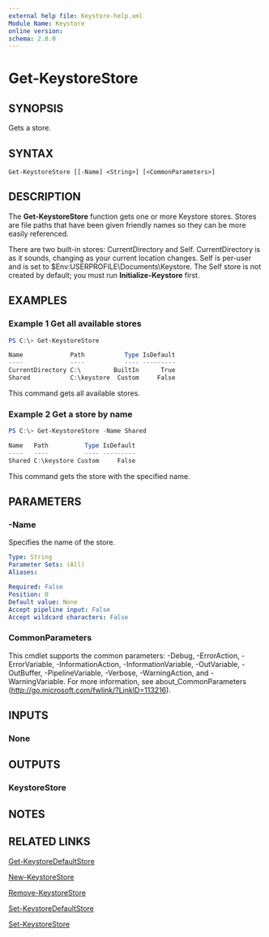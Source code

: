 ```yaml
---
external help file: Keystore-help.xml
Module Name: Keystore
online version:
schema: 2.0.0
---
```


# Get-KeystoreStore

## SYNOPSIS
Gets a store.

## SYNTAX

```
Get-KeystoreStore [[-Name] <String>] [<CommonParameters>]
```

## DESCRIPTION
The **Get-KeystoreStore** function gets one or more Keystore stores. Stores are file paths that have been given friendly names so they can be more easily referenced.

There are two built-in stores: CurrentDirectory and Self. CurrentDirectory is as it sounds, changing as your current location changes. Self is per-user and is set to $Env:USERPROFILE\Documents\Keystore. The Self store is not created by default; you must run **Initialize-Keystore** first.

## EXAMPLES

### Example 1 Get all available stores
```powershell
PS C:\> Get-KeystoreStore

Name             Path           Type IsDefault
----             ----           ---- ---------
CurrentDirectory C:\         BuiltIn      True
Shared           C:\keystore  Custom     False
```

This command gets all available stores.

### Example 2 Get a store by name
```powershell
PS C:\> Get-KeystoreStore -Name Shared

Name   Path          Type IsDefault
----   ----          ---- ---------
Shared C:\keystore Custom     False
```

This command gets the store with the specified name.

## PARAMETERS

### -Name
Specifies the name of the store.

```yaml
Type: String
Parameter Sets: (All)
Aliases:

Required: False
Position: 0
Default value: None
Accept pipeline input: False
Accept wildcard characters: False
```

### CommonParameters
This cmdlet supports the common parameters: -Debug, -ErrorAction, -ErrorVariable, -InformationAction, -InformationVariable, -OutVariable, -OutBuffer, -PipelineVariable, -Verbose, -WarningAction, and -WarningVariable. For more information, see about_CommonParameters (http://go.microsoft.com/fwlink/?LinkID=113216).

## INPUTS

### None

## OUTPUTS

### KeystoreStore

## NOTES

## RELATED LINKS

[Get-KeystoreDefaultStore](./Get-KeystoreDefaultStore.md)

[New-KeystoreStore](./New-KeystoreStore.md)

[Remove-KeystoreStore](./Remove-KeystoreStore.md)

[Set-KeystoreDefaultStore](./Set-KeystoreDefaultStore.md)

[Set-KeystoreStore](./Set-KeystoreStore.md)